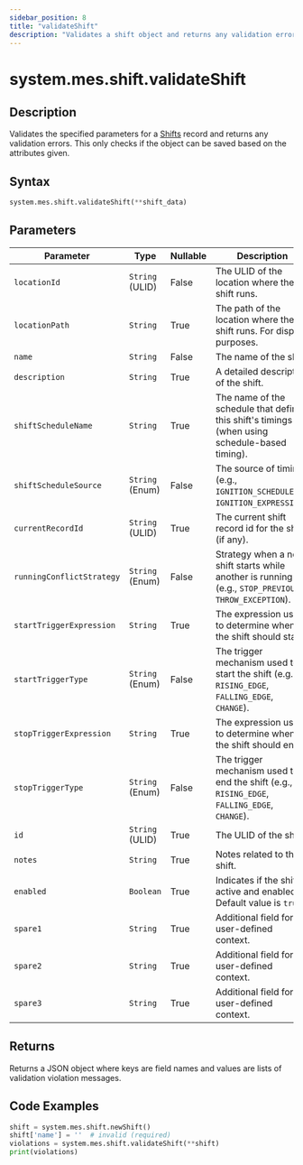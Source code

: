 ```yaml
---
sidebar_position: 8
title: "validateShift"
description: "Validates a shift object and returns any validation errors."
---
```


# system.mes.shift.validateShift

## Description

Validates the specified parameters for a [Shifts](../../data-model/shift-model/shift) record
and returns any validation errors. This only checks if the object can be saved based on the attributes given.

## Syntax

```python
system.mes.shift.validateShift(**shift_data)
```

## Parameters

| Parameter                 | Type            | Nullable | Description                                                                                           |
|---------------------------|-----------------|----------|-------------------------------------------------------------------------------------------------------|
| `locationId`              | `String` (ULID) | False    | The ULID of the location where the shift runs.                                                        |
| `locationPath`            | `String`        | True     | The path of the location where the shift runs. For display purposes.                                  |
| `name`                    | `String`        | False    | The name of the shift.                                                                                |
| `description`             | `String`        | True     | A detailed description of the shift.                                                                  |
| `shiftScheduleName`       | `String`        | True     | The name of the schedule that defines this shift's timings (when using schedule-based timing).        |
| `shiftScheduleSource`     | `String` (Enum) | False    | The source of timing (e.g., `IGNITION_SCHEDULE`, `IGNITION_EXPRESSION`).              |
| `currentRecordId`         | `String` (ULID) | True     | The current shift record id for the shift (if any).                                                   |
| `runningConflictStrategy` | `String` (Enum) | False    | Strategy when a new shift starts while another is running (e.g., `STOP_PREVIOUS`, `THROW_EXCEPTION`). |
| `startTriggerExpression`  | `String`        | True     | The expression used to determine when the shift should start.                                         |
| `startTriggerType`        | `String` (Enum) | False    | The trigger mechanism used to start the shift (e.g., `RISING_EDGE`, `FALLING_EDGE`, `CHANGE`).        |
| `stopTriggerExpression`   | `String`        | True     | The expression used to determine when the shift should end.                                           |
| `stopTriggerType`         | `String` (Enum) | False    | The trigger mechanism used to end the shift (e.g., `RISING_EDGE`, `FALLING_EDGE`, `CHANGE`).          |
| `id`                      | `String` (ULID) | True     | The ULID of the shift.                                                                                |
| `notes`                   | `String`        | True     | Notes related to the shift.                                                                           |
| `enabled`                 | `Boolean`       | True     | Indicates if the shift is active and enabled. Default value is `true`.                                |
| `spare1`                  | `String`        | True     | Additional field for user-defined context.                                                            |
| `spare2`                  | `String`        | True     | Additional field for user-defined context.                                                            |
| `spare3`                  | `String`        | True     | Additional field for user-defined context.                                                            |

## Returns

Returns a JSON object where keys are field names and values are lists of validation violation messages.

## Code Examples

```python
shift = system.mes.shift.newShift()
shift['name'] = ''  # invalid (required)
violations = system.mes.shift.validateShift(**shift)
print(violations)
```
